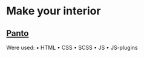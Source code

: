 # Make your interior

## [Panto](https://660be65f1efa7f00aad7569e--monumental-biscuit-8dba63.netlify.app/)

Were used:
• HTML
• CSS
• SCSS
• JS
• JS-plugins
